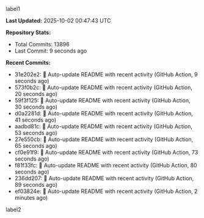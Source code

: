 
label1 
<!-- ACTIVITY_START -->
**Last Updated:** 2025-10-02 00:47:43 UTC

**Repository Stats:**
- Total Commits: 13896
- Last Commit: 9 seconds ago

**Recent Commits:**
- 31e202e2: 🤖 Auto-update README with recent activity (GitHub Action, 9 seconds ago)
- 573f0b2c: 🤖 Auto-update README with recent activity (GitHub Action, 20 seconds ago)
- 59f3f125: 🤖 Auto-update README with recent activity (GitHub Action, 30 seconds ago)
- d0a2281d: 🤖 Auto-update README with recent activity (GitHub Action, 41 seconds ago)
- aadbd81c: 🤖 Auto-update README with recent activity (GitHub Action, 53 seconds ago)
- 27e550cb: 🤖 Auto-update README with recent activity (GitHub Action, 65 seconds ago)
- cf0e91f9: 🤖 Auto-update README with recent activity (GitHub Action, 73 seconds ago)
- f81f33fc: 🤖 Auto-update README with recent activity (GitHub Action, 80 seconds ago)
- 236dd207: 🤖 Auto-update README with recent activity (GitHub Action, 89 seconds ago)
- ef03824e: 🤖 Auto-update README with recent activity (GitHub Action, 2 minutes ago)
<!-- ACTIVITY_END -->

label2
